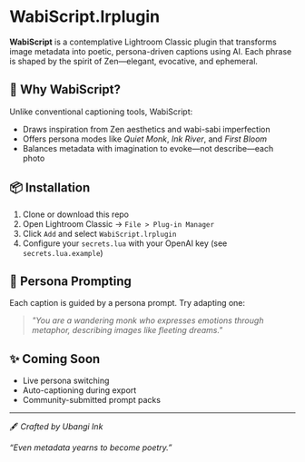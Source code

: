 # WabiScript.lrplugin

**WabiScript** is a contemplative Lightroom Classic plugin that transforms image metadata into poetic, persona-driven captions using AI. Each phrase is shaped by the spirit of Zen—elegant, evocative, and ephemeral.

## 🌿 Why WabiScript?

Unlike conventional captioning tools, WabiScript:

- Draws inspiration from Zen aesthetics and wabi-sabi imperfection
- Offers persona modes like *Quiet Monk*, *Ink River*, and *First Bloom*
- Balances metadata with imagination to evoke—not describe—each photo

## 📦 Installation

1. Clone or download this repo
2. Open Lightroom Classic → `File > Plug-in Manager`
3. Click `Add` and select `WabiScript.lrplugin`
4. Configure your `secrets.lua` with your OpenAI key (see `secrets.lua.example`)

## 🧠 Persona Prompting

Each caption is guided by a persona prompt. Try adapting one:

> *"You are a wandering monk who expresses emotions through metaphor, describing images like fleeting dreams."*

## ✨ Coming Soon

- Live persona switching
- Auto-captioning during export
- Community-submitted prompt packs

---

🖋 *Crafted by Ubangi Ink*

*“Even metadata yearns to become poetry.”*